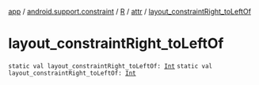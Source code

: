 [app](../../../index.md) / [android.support.constraint](../../index.md) / [R](../index.md) / [attr](index.md) / [layout_constraintRight_toLeftOf](./layout_constraint-right_to-left-of.md)

# layout_constraintRight_toLeftOf

`static val layout_constraintRight_toLeftOf: `[`Int`](https://kotlinlang.org/api/latest/jvm/stdlib/kotlin/-int/index.html)
`static val layout_constraintRight_toLeftOf: `[`Int`](https://kotlinlang.org/api/latest/jvm/stdlib/kotlin/-int/index.html)